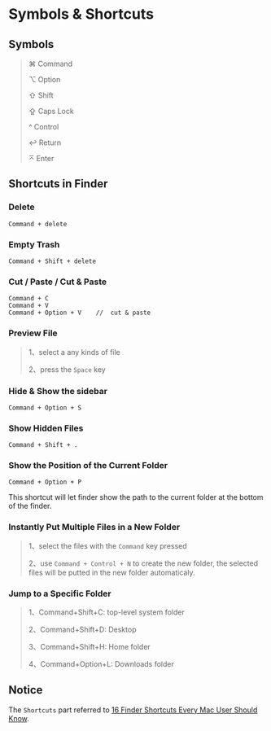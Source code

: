 # Symbols & Shortcuts

## Symbols

> ⌘ Command
> 
> ⌥ Option
> 
> ⇧ Shift
> 
> ⇪ Caps Lock
> 
> ^ Control
> 
> ↩ Return
> 
> ⌅ Enter

## Shortcuts in Finder

### Delete

```
Command + delete
```

### Empty Trash

```
Command + Shift + delete
```

### Cut / Paste / Cut & Paste

```
Command + C
Command + V
Command + Option + V	// 	cut & paste
```

### Preview File

> 1、select a any kinds of file
> 
> 2、press the `Space` key

### Hide & Show the sidebar

```
Command + Option + S
```

### Show Hidden Files

```
Command + Shift + .
```

### Show the Position of the Current Folder

```
Command + Option + P
```

This shortcut will let finder show the path to the current folder at the bottom of the finder.

### Instantly Put Multiple Files in a New Folder

> 1、select the files with the `Command` key pressed
> 
> 2、use `Command + Control + N` to create the new folder, the selected files will be putted in the new folder automaticaly.

### Jump to a Specific Folder

> 1、Command+Shift+C: top-level system folder
> 
> 2、Command+Shift+D: Desktop
> 
> 3、Command+Shift+H: Home folder
> 
> 4、Command+Option+L: Downloads folder


## Notice

The `Shortcuts` part referred to [16 Finder Shortcuts Every Mac User Should Know](https://www.howtogeek.com/325983/16-finder-shortcuts-every-mac-user-should-know/).
